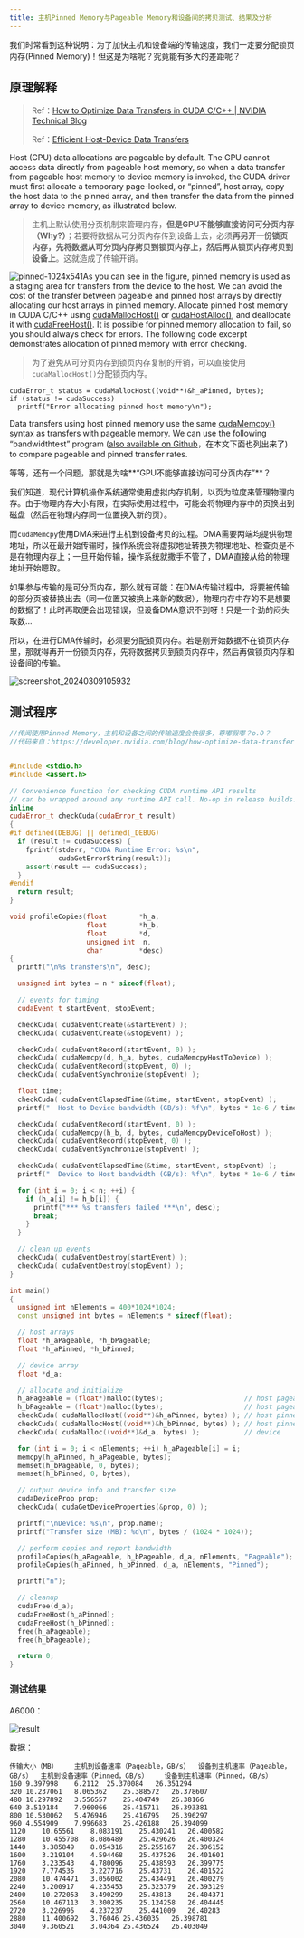 ```yaml
---
title: 主机Pinned Memory与Pageable Memory和设备间的拷贝测试、结果及分析
---
```


我们时常看到这种说明：为了加快主机和设备端的传输速度，我们一定要分配锁页内存(Pinned Memory)！但这是为啥呢？究竟能有多大的差距呢？

## 原理解释

> Ref：[How to Optimize Data Transfers in CUDA C/C++ | NVIDIA Technical Blog](https://developer.nvidia.com/blog/how-optimize-data-transfers-cuda-cc/)
>
> Ref：[Efficient Host-Device Data Transfers](https://eva.fing.edu.uy/pluginfile.php/261323/mod_resource/content/1/7-Efficient_Host_Device_Data_Transfers.pdf)

Host (CPU) data allocations are pageable by default. The GPU cannot access data directly from pageable host memory, so when a data transfer from pageable host memory to device memory is invoked, the CUDA driver must first allocate a temporary page-locked, or “pinned”, host array, copy the host data to the pinned array, and then transfer the data from the pinned array to device memory, as illustrated below.

> 主机上默认使用分页机制来管理内存，**但是GPU不能够直接访问可分页内存（Why?）**；若要将数据从可分页内存传到设备上去，必须**再另开一份锁页内存，先将数据从可分页内存拷贝到锁页内存上，然后再从锁页内存拷贝到设备上**。这就造成了传输开销。

![pinned-1024x541](./pinned-memory.assets/pinned-1024x541.jpg)As you can see in the figure, pinned memory is used as a staging area for transfers from the device to the host. We can avoid the cost of the transfer between pageable and pinned host arrays by directly allocating our host arrays in pinned memory. Allocate pinned host memory in CUDA C/C++ using [cudaMallocHost()](http://docs.nvidia.com/cuda/cuda-runtime-api/index.html#group__CUDART__MEMORY_1g9f93d9600f4504e0d637ceb43c91ebad) or [cudaHostAlloc()](http://docs.nvidia.com/cuda/cuda-runtime-api/index.html#group__CUDART__MEMORY_1g15a3871f15f8c38f5b7190946845758c), and deallocate it with [cudaFreeHost()](http://docs.nvidia.com/cuda/cuda-runtime-api/index.html#group__CUDART__MEMORY_1gedaeb2708ad3f74d5b417ee1874ec84a). It is possible for pinned memory allocation to fail, so you should always check for errors. The following code excerpt demonstrates allocation of pinned memory with error checking.

> 为了避免从可分页内存到锁页内存复制的开销，可以直接使用`cudaMallocHost()`分配锁页内存。

```
cudaError_t status = cudaMallocHost((void**)&h_aPinned, bytes);
if (status != cudaSuccess)
  printf("Error allocating pinned host memory\n");
```

Data transfers using host pinned memory use the same [cudaMemcpy()](http://docs.nvidia.com/cuda/cuda-runtime-api/index.html#group__CUDART__MEMORY_1g48efa06b81cc031b2aa6fdc2e9930741) syntax as transfers with pageable memory. We can use the following “bandwidthtest” program ([also available on Github](https://github.com/parallel-forall/code-samples/blob/master/series/cuda-cpp/optimize-data-transfers/bandwidthtest.cu)，在本文下面也列出来了) to compare pageable and pinned transfer rates.



等等，还有一个问题，那就是为啥**“GPU不能够直接访问可分页内存”**？

我们知道，现代计算机操作系统通常使用虚拟内存机制，以页为粒度来管理物理内存。由于物理内存大小有限，在实际使用过程中，可能会将物理内存中的页换出到磁盘（然后在物理内存同一位置换入新的页）。

而`cudaMemcpy`使用DMA来进行主机到设备拷贝的过程。DMA需要两端均提供物理地址，所以在最开始传输时，操作系统会将虚拟地址转换为物理地址、检查页是不是在物理内存上；一旦开始传输，操作系统就撒手不管了，DMA直接从给的物理地址开始嗯取。

如果参与传输的是可分页内存，那么就有可能：在DMA传输过程中，将要被传输的部分页被替换出去（同一位置又被换上来新的数据），物理内存中存的不是想要的数据了！此时再取便会出现错误，但设备DMA意识不到呀！只是一个劲的闷头取数...

所以，在进行DMA传输时，必须要分配锁页内存。若是刚开始数据不在锁页内存里，那就得再开一份锁页内存，先将数据拷贝到锁页内存中，然后再做锁页内存和设备间的传输。

![screenshot_20240309105932](./pinned-memory.assets/screenshot_20240309105932.png)



## 测试程序

```c++
//传闻使用Pinned Memory，主机和设备之间的传输速度会快很多，尊嘟假嘟？o.O？
//代码来自：https://developer.nvidia.com/blog/how-optimize-data-transfers-cuda-cc/


#include <stdio.h>
#include <assert.h>

// Convenience function for checking CUDA runtime API results
// can be wrapped around any runtime API call. No-op in release builds.
inline
cudaError_t checkCuda(cudaError_t result)
{
#if defined(DEBUG) || defined(_DEBUG)
  if (result != cudaSuccess) {
    fprintf(stderr, "CUDA Runtime Error: %s\n", 
            cudaGetErrorString(result));
    assert(result == cudaSuccess);
  }
#endif
  return result;
}

void profileCopies(float        *h_a, 
                   float        *h_b, 
                   float        *d, 
                   unsigned int  n,
                   char         *desc)
{
  printf("\n%s transfers\n", desc);

  unsigned int bytes = n * sizeof(float);

  // events for timing
  cudaEvent_t startEvent, stopEvent; 

  checkCuda( cudaEventCreate(&startEvent) );
  checkCuda( cudaEventCreate(&stopEvent) );

  checkCuda( cudaEventRecord(startEvent, 0) );
  checkCuda( cudaMemcpy(d, h_a, bytes, cudaMemcpyHostToDevice) );
  checkCuda( cudaEventRecord(stopEvent, 0) );
  checkCuda( cudaEventSynchronize(stopEvent) );

  float time;
  checkCuda( cudaEventElapsedTime(&time, startEvent, stopEvent) );
  printf("  Host to Device bandwidth (GB/s): %f\n", bytes * 1e-6 / time);

  checkCuda( cudaEventRecord(startEvent, 0) );
  checkCuda( cudaMemcpy(h_b, d, bytes, cudaMemcpyDeviceToHost) );
  checkCuda( cudaEventRecord(stopEvent, 0) );
  checkCuda( cudaEventSynchronize(stopEvent) );

  checkCuda( cudaEventElapsedTime(&time, startEvent, stopEvent) );
  printf("  Device to Host bandwidth (GB/s): %f\n", bytes * 1e-6 / time);

  for (int i = 0; i < n; ++i) {
    if (h_a[i] != h_b[i]) {
      printf("*** %s transfers failed ***\n", desc);
      break;
    }
  }

  // clean up events
  checkCuda( cudaEventDestroy(startEvent) );
  checkCuda( cudaEventDestroy(stopEvent) );
}

int main()
{
  unsigned int nElements = 400*1024*1024;
  const unsigned int bytes = nElements * sizeof(float);

  // host arrays
  float *h_aPageable, *h_bPageable;   
  float *h_aPinned, *h_bPinned;

  // device array
  float *d_a;

  // allocate and initialize
  h_aPageable = (float*)malloc(bytes);                    // host pageable
  h_bPageable = (float*)malloc(bytes);                    // host pageable
  checkCuda( cudaMallocHost((void**)&h_aPinned, bytes) ); // host pinned
  checkCuda( cudaMallocHost((void**)&h_bPinned, bytes) ); // host pinned
  checkCuda( cudaMalloc((void**)&d_a, bytes) );           // device

  for (int i = 0; i < nElements; ++i) h_aPageable[i] = i;      
  memcpy(h_aPinned, h_aPageable, bytes);
  memset(h_bPageable, 0, bytes);
  memset(h_bPinned, 0, bytes);

  // output device info and transfer size
  cudaDeviceProp prop;
  checkCuda( cudaGetDeviceProperties(&prop, 0) );

  printf("\nDevice: %s\n", prop.name);
  printf("Transfer size (MB): %d\n", bytes / (1024 * 1024));

  // perform copies and report bandwidth
  profileCopies(h_aPageable, h_bPageable, d_a, nElements, "Pageable");
  profileCopies(h_aPinned, h_bPinned, d_a, nElements, "Pinned");

  printf("n");

  // cleanup
  cudaFree(d_a);
  cudaFreeHost(h_aPinned);
  cudaFreeHost(h_bPinned);
  free(h_aPageable);
  free(h_bPageable);

  return 0;
}

```

### 测试结果

A6000：

![result](./pinned-memory.assets/result.png)

数据：

```
传输大小（MB）	主机到设备速率（Pageable，GB/s）	设备到主机速率（Pageable，GB/s）	主机到设备速率（Pinned，GB/s）	设备到主机速率（Pinned，GB/s）
160	9.397998	6.2112	25.370084	26.351294
320	10.237061	8.065362	25.388572	26.378607
480	10.297892	3.556557	25.404749	26.38166
640	3.519184	7.960066	25.415711	26.393381
800	10.530062	5.476946	25.416795	26.396297
960	4.554909	7.996683	25.426188	26.394099
1120	10.65561	8.083191	25.430241	26.400582
1280	10.455708	8.086489	25.429626	26.400324
1440	3.385849	8.054316	25.255167	26.396152
1600	3.219104	4.594468	25.437526	26.401601
1760	3.233543	4.780096	25.438593	26.399775
1920	7.774535	3.227716	25.43731	26.401522
2080	10.474471	3.056002	25.434491	26.400279
2240	3.200917	4.235453	25.323379	26.393129
2400	10.272053	3.490299	25.43813	26.404371
2560	10.467113	3.300235	25.124258	26.404445
2720	3.226995	4.237237	25.441009	26.40283
2880	11.400692	3.76046	25.436035	26.398781
3040	9.360521	3.04364	25.436524	26.403049

```

